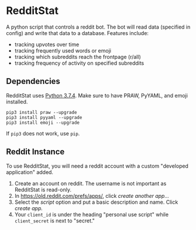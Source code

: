 # RedditStat
A python script that controls a reddit bot. The bot will read data (specified in config) and write that data to a database. Features include:
 * tracking upvotes over time
 * tracking frequently used words or emoji
 * tracking which subreddits reach the frontpage (r/all)
 * tracking frequency of activity on specified subreddits

## Dependencies
RedditStat uses [Python 3.7.4](https://www.python.org/downloads/). Make sure to have PRAW, PyYAML, and emoji installed. 
```
pip3 install praw --upgrade
pip3 install pyyaml --upgrade
pip3 install emoji --upgrade
```
If ```pip3``` does not work, use ```pip```. 

## Reddit Instance
To use RedditStat, you will need a reddit account with a custom "developed application" added. 
1. Create an account on reddit. The username is not important as RedditStat is read-only.
2. In https://old.reddit.com/prefs/apps/, click *create another app...* 
3. Select the *script* option and put a basic description and name. Click *create app.*
4. Your ```client_id``` is under the heading "personal use script" while ```client_secret``` is next to "secret."
